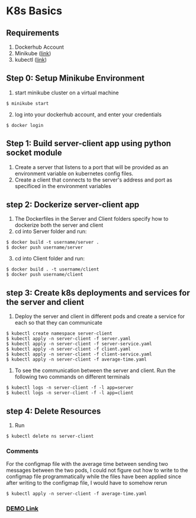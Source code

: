 # K8s Basics

## Requirements
1. Dockerhub Account
2. Minikube ([link](https://minikube.sigs.k8s.io/docs/start/))
3. kubectl ([link](https://kubernetes.io/docs/tasks/tools/install-kubectl-windows/))

## Step 0: Setup Minikube Environment
1. start minikube cluster on a virtual machine
```console
$ minikube start
```
2. log into your dockerhub account, and enter your credentials
```console 
$ docker login
```
## Step 1: Build server-client app using python socket module
1. Create a server that listens to a port that will be provided as an environment variable on kubernetes config files.
2. Create a client that connects to the server's address and port as specificed in the environment variables

## step 2: Dockerize server-client app
1. The Dockerfiles in the Server and Client folders specify how to dockerize both the server and client
2. cd into Server folder and run:
```Console
$ docker build -t username/server .
$ docker push username/server
```
3. cd into Client folder and run:
```Console
$ docker build . -t username/client
$ docker push username/client
```
## step 3: Create k8s deployments and services for the server and client
1. Deploy the server and client in different pods and create a service for each so that they can communicate
```Console
$ kubectl create namespace server-client
$ kubectl apply -n server-client -f server.yaml
$ kubectl apply -n server-client -f server-service.yaml
$ kubectl apply -n server-client -f client.yaml
$ kubectl apply -n server-client -f client-service.yaml
$ kubectl apply -n server-client -f average-time.yaml
```
1. To see the communication between the server and client. Run the following two commands on different terminals
```Console
$ kubectl logs -n server-client -f -l app=server
$ kubectl logs -n server-client -f -l app=client
```

## step 4: Delete Resources
1. Run
```console
$ kubectl delete ns server-client
```
### Comments
For the configmap file with the average time between sending two messages between the two pods, I could not figure out how to write to the configmap file programmatically while the files have been applied since after writing to the configmap file, I would have to somehow rerun 
```Console
$ kubectl apply -n server-client -f average-time.yaml
```

### [DEMO Link](https://youtu.be/3ynlfoO7U-A)